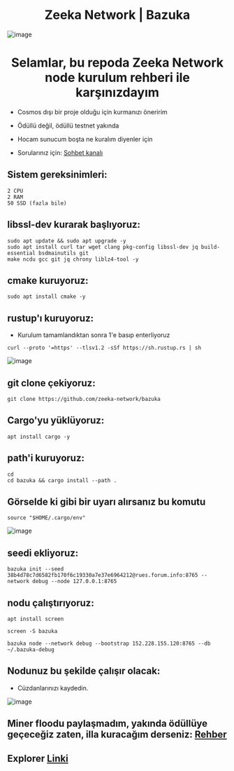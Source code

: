 <h1 align="center"> Zeeka Network | Bazuka </h1>

![image](https://user-images.githubusercontent.com/101149671/188958599-67a3b79f-9dc1-450f-b2fd-4461598b9100.png)

<h1 align="center"> Selamlar, bu repoda Zeeka Network node kurulum rehberi ile karşınızdayım </h1>

 * Cosmos dışı bir proje olduğu için kurmanızı öneririm

 * Ödüllü değil, ödüllü testnet yakında

 * Hocam sunucum boşta ne kuralım diyenler için

 * Sorularınız için: [Sohbet kanalı](https://discord.gg/jZBhUBf7)

## Sistem gereksinimleri:
```
2 CPU
2 RAM
50 SSD (fazla bile)
```

## libssl-dev kurarak başlıyoruz:
```
sudo apt update && sudo apt upgrade -y
sudo apt install curl tar wget clang pkg-config libssl-dev jq build-essential bsdmainutils git 
make ncdu gcc git jq chrony liblz4-tool -y
```

## cmake kuruyoruz:
```
sudo apt install cmake -y
```

## rustup'ı kuruyoruz:

 * Kurulum tamamlandıktan sonra 1'e basıp enterliyoruz

```
curl --proto '=https' --tlsv1.2 -sSf https://sh.rustup.rs | sh
```
![image](https://user-images.githubusercontent.com/101149671/188959152-b52fae46-8004-4fa5-9ca3-e0758c6f3301.png)

## git clone çekiyoruz:
```
git clone https://github.com/zeeka-network/bazuka
```

## Cargo'yu yüklüyoruz:
```
apt install cargo -y
```

## path'i kuruyoruz:

```
cd
cd bazuka && cargo install --path .
```

## Görselde ki gibi bir uyarı alırsanız bu komutu
```
source "$HOME/.cargo/env"
```

![image](https://user-images.githubusercontent.com/101149671/188959534-3ea71c13-fe85-430b-8cdb-8c0650c982ec.png)

## seedi ekliyoruz:
```
bazuka init --seed 38b4d78c7d6582fb170f6c19330a7e37e6964212@rues.forum.info:8765 --network debug --node 127.0.0.1:8765
```

## nodu çalıştırıyoruz:
```
apt install screen
```
```
screen -S bazuka
```
```
bazuka node --network debug --bootstrap 152.228.155.120:8765 --db ~/.bazuka-debug
```

## Nodunuz bu şekilde çalışır olacak:

 * Cüzdanlarınızı kaydedin.

![image](https://user-images.githubusercontent.com/101149671/188964602-895b445c-8829-4d72-bb5a-ed57a0a41f84.png)

## Miner floodu paylaşmadım, yakında ödüllüye geçeceğiz zaten, illa kuracağım derseniz: [Rehber](https://github.com/zeeka-network/bazuka)

## Explorer [Linki](http://152.228.155.120:8000/)
